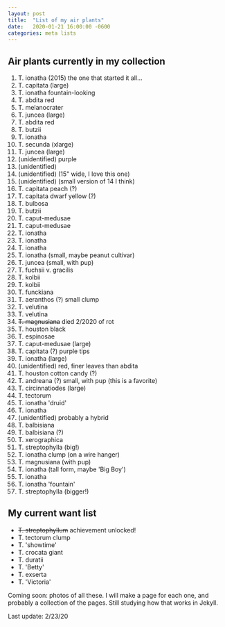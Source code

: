 ```yaml
---
layout: post
title:  "List of my air plants"
date:   2020-01-21 16:00:00 -0600
categories: meta lists
---
```


## Air plants currently in my collection

1. T. ionatha (2015) the one that started it all...
2. T. capitata (large)
3. T. ionatha fountain-looking
4. T. abdita red
5. T. melanocrater
6. T. juncea (large)
7. T. abdita red
8. T. butzii
9. T. ionatha
10. T. secunda (xlarge)
11. T. juncea (large)
12. (unidentified) purple
13. (unidentified)
14. (unidentified) (15" wide, I love this one)
15. (unidentified) (small version of 14 I think)
16. T. capitata peach (?)
17. T. capitata dwarf yellow (?)
18. T. bulbosa
19. T. butzii
20. T. caput-medusae
21. T. caput-medusae
22. T. ionatha
23. T. ionatha
24. T. ionatha
25. T. ionatha (small, maybe peanut cultivar)
26. T. juncea (small, with pup)
27. T. fuchsii v. gracilis
28. T. kolbii
29. T. kolbii
30. T. funckiana
31. T. aeranthos (?) small clump
32. T. velutina
33. T. velutina
34. ~~T. magnusiana~~ died 2/2020 of rot
35. T. houston black
36. T. espinosae
37. T. caput-medusae (large)
38. T. capitata (?) purple tips
39. T. ionatha (large)
40. (unidentified) red, finer leaves than abdita
41. T. houston cotton candy (?)
42. T. andreana (?) small, with pup (this is a favorite)
43. T. circinnatiodes (large)
44. T. tectorum
45. T. ionatha 'druid'
46. T. ionatha
47. (unidentified) probably a hybrid
48. T. balbisiana
49. T. balbisiana (?)
50. T. xerographica
51. T. streptophylla (big!)
52. T. ionatha clump (on a wire hanger)
53. T. magnusiana (with pup)
54. T. ionatha (tall form, maybe 'Big Boy')
55. T. ionatha
56. T. ionatha 'fountain'
57. T. streptophylla (bigger!)

## My current want list

* ~~T. streptophyllum~~ achievement unlocked!
* T. tectorum clump
* T. 'showtime'
* T. crocata giant
* T. duratii
* T. 'Betty'
* T. exserta
* T. 'Victoria'

Coming soon: photos of all these. I will make a page for each one, and probably a collection of the pages. Still studying how that works in Jekyll.

Last update: 2/23/20
